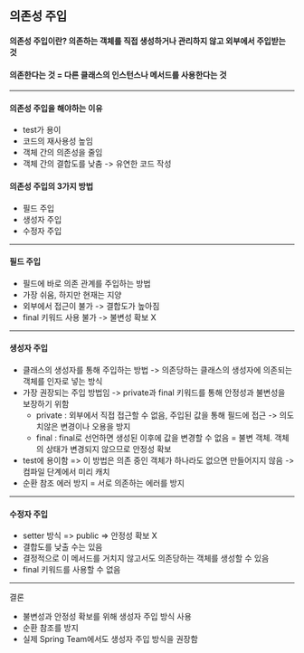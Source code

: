 ## 의존성 주입
#### 의존성 주입이란? 의존하는 객체를 직접 생성하거나 관리하지 않고 외부에서 주입받는 것
#### 의존한다는 것 = 다른 클래스의 인스턴스나 메서드를 사용한다는 것

-----
#### 의존성 주입을 해야하는 이유
- test가 용이
- 코드의 재사용성 높임
- 객체 간의 의존성을 줄임
- 객체 간의 결합도를 낮춤 -> 유연한 코드 작성
#### 의존성 주입의 3가지 방법
- 필드 주입
- 생성자 주입
- 수정자 주입
-----
#### 필드 주입
- 필드에 바로 의존 관계를 주입하는 방법
- 가장 쉬움, 하지만 현재는 지양
- 외부에서 접근이 불가 -> 결합도가 높아짐
- final 키워드 사용 불가 -> 불변성 확보 X
-----
#### 생성자 주입
- 클래스의 생성자를 통해 주입하는 방법 -> 의존당하는 클래스의 생성자에 의존되는 객체를 인자로 넣는 방식
- 가장 권장되는 주입 방법임 -> private과 final 키워드를 통해 안정성과 불변성을 보장하기 위함
    - private : 외부에서 직접 접근할 수 없음, 주입된 값을 통해 필드에 접근 -> 의도치않은 변경이나 오용을 방지
    - final : final로 선언하면 생성된 이후에 값을 변경할 수 없음 = 불변 객체. 객체의 상태가 변경되지 않으므로 안정성 확보
- test에 용이함 => 이 방법은 의존 중인 객체가 하나라도 없으면 만들어지지 않음 -> 컴파일 단계에서 미리 캐치
- 순환 참조 에러 방지 = 서로 의존하는 에러를 방지
-----
#### 수정자 주입
- setter 방식 => public => 안정성 확보 X
- 결합도를 낮출 수는 있음
- 결정적으로 이 메서드를 거치지 않고서도 의존당하는 객체를 생성할 수 있음
- final 키워드를 사용할 수 없음
-----
결론
- 불변성과 안정성 확보를 위해 생성자 주입 방식 사용
- 순환 참조를 방지
- 실제 Spring Team에서도 생성자 주입 방식을 권장함